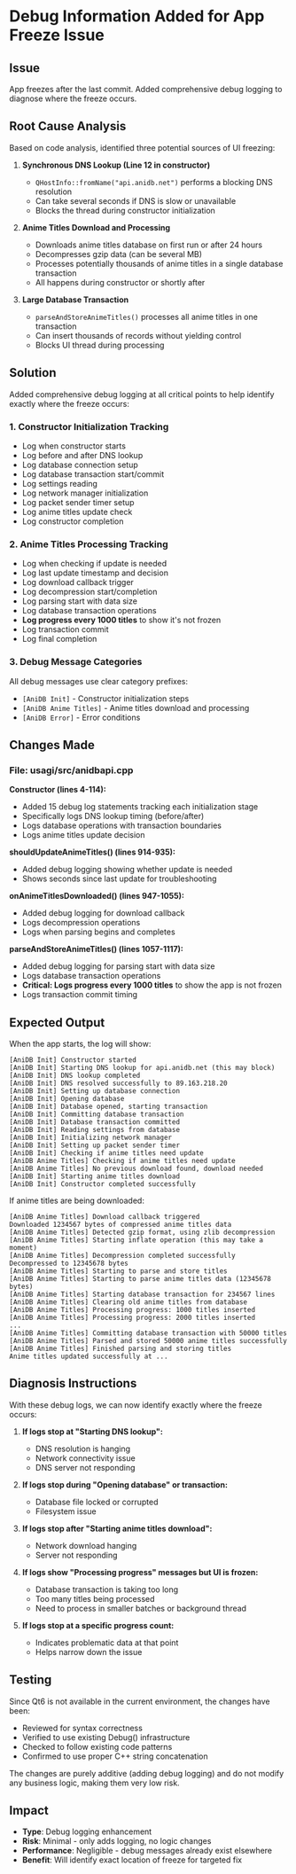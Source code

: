 # Debug Information Added for App Freeze Issue

## Issue
App freezes after the last commit. Added comprehensive debug logging to diagnose where the freeze occurs.

## Root Cause Analysis

Based on code analysis, identified three potential sources of UI freezing:

1. **Synchronous DNS Lookup (Line 12 in constructor)**
   - `QHostInfo::fromName("api.anidb.net")` performs a blocking DNS resolution
   - Can take several seconds if DNS is slow or unavailable
   - Blocks the thread during constructor initialization

2. **Anime Titles Download and Processing**
   - Downloads anime titles database on first run or after 24 hours
   - Decompresses gzip data (can be several MB)
   - Processes potentially thousands of anime titles in a single database transaction
   - All happens during constructor or shortly after

3. **Large Database Transaction**
   - `parseAndStoreAnimeTitles()` processes all anime titles in one transaction
   - Can insert thousands of records without yielding control
   - Blocks UI thread during processing

## Solution

Added comprehensive debug logging at all critical points to help identify exactly where the freeze occurs:

### 1. Constructor Initialization Tracking
- Log when constructor starts
- Log before and after DNS lookup
- Log database connection setup
- Log database transaction start/commit
- Log settings reading
- Log network manager initialization
- Log packet sender timer setup
- Log anime titles update check
- Log constructor completion

### 2. Anime Titles Processing Tracking
- Log when checking if update is needed
- Log last update timestamp and decision
- Log download callback trigger
- Log decompression start/completion
- Log parsing start with data size
- Log database transaction operations
- **Log progress every 1000 titles** to show it's not frozen
- Log transaction commit
- Log final completion

### 3. Debug Message Categories
All debug messages use clear category prefixes:
- `[AniDB Init]` - Constructor initialization steps
- `[AniDB Anime Titles]` - Anime titles download and processing
- `[AniDB Error]` - Error conditions

## Changes Made

### File: usagi/src/anidbapi.cpp

**Constructor (lines 4-114):**
- Added 15 debug log statements tracking each initialization stage
- Specifically logs DNS lookup timing (before/after)
- Logs database operations with transaction boundaries
- Logs anime titles update decision

**shouldUpdateAnimeTitles() (lines 914-935):**
- Added debug logging showing whether update is needed
- Shows seconds since last update for troubleshooting

**onAnimeTitlesDownloaded() (lines 947-1055):**
- Added debug logging for download callback
- Logs decompression operations
- Logs when parsing begins and completes

**parseAndStoreAnimeTitles() (lines 1057-1117):**
- Added debug logging for parsing start with data size
- Logs database transaction operations
- **Critical: Logs progress every 1000 titles** to show the app is not frozen
- Logs transaction commit timing

## Expected Output

When the app starts, the log will show:

```
[AniDB Init] Constructor started
[AniDB Init] Starting DNS lookup for api.anidb.net (this may block)
[AniDB Init] DNS lookup completed
[AniDB Init] DNS resolved successfully to 89.163.218.20
[AniDB Init] Setting up database connection
[AniDB Init] Opening database
[AniDB Init] Database opened, starting transaction
[AniDB Init] Committing database transaction
[AniDB Init] Database transaction committed
[AniDB Init] Reading settings from database
[AniDB Init] Initializing network manager
[AniDB Init] Setting up packet sender timer
[AniDB Init] Checking if anime titles need update
[AniDB Anime Titles] Checking if anime titles need update
[AniDB Anime Titles] No previous download found, download needed
[AniDB Init] Starting anime titles download
[AniDB Init] Constructor completed successfully
```

If anime titles are being downloaded:
```
[AniDB Anime Titles] Download callback triggered
Downloaded 1234567 bytes of compressed anime titles data
[AniDB Anime Titles] Detected gzip format, using zlib decompression
[AniDB Anime Titles] Starting inflate operation (this may take a moment)
[AniDB Anime Titles] Decompression completed successfully
Decompressed to 12345678 bytes
[AniDB Anime Titles] Starting to parse and store titles
[AniDB Anime Titles] Starting to parse anime titles data (12345678 bytes)
[AniDB Anime Titles] Starting database transaction for 234567 lines
[AniDB Anime Titles] Clearing old anime titles from database
[AniDB Anime Titles] Processing progress: 1000 titles inserted
[AniDB Anime Titles] Processing progress: 2000 titles inserted
...
[AniDB Anime Titles] Committing database transaction with 50000 titles
[AniDB Anime Titles] Parsed and stored 50000 anime titles successfully
[AniDB Anime Titles] Finished parsing and storing titles
Anime titles updated successfully at ...
```

## Diagnosis Instructions

With these debug logs, we can now identify exactly where the freeze occurs:

1. **If logs stop at "Starting DNS lookup":**
   - DNS resolution is hanging
   - Network connectivity issue
   - DNS server not responding

2. **If logs stop during "Opening database" or transaction:**
   - Database file locked or corrupted
   - Filesystem issue

3. **If logs stop after "Starting anime titles download":**
   - Network download hanging
   - Server not responding

4. **If logs show "Processing progress" messages but UI is frozen:**
   - Database transaction is taking too long
   - Too many titles being processed
   - Need to process in smaller batches or background thread

5. **If logs stop at a specific progress count:**
   - Indicates problematic data at that point
   - Helps narrow down the issue

## Testing

Since Qt6 is not available in the current environment, the changes have been:
- Reviewed for syntax correctness
- Verified to use existing Debug() infrastructure
- Checked to follow existing code patterns
- Confirmed to use proper C++ string concatenation

The changes are purely additive (adding debug logging) and do not modify any business logic, making them very low risk.

## Impact

- **Type**: Debug logging enhancement
- **Risk**: Minimal - only adds logging, no logic changes
- **Performance**: Negligible - debug messages already exist elsewhere
- **Benefit**: Will identify exact location of freeze for targeted fix
